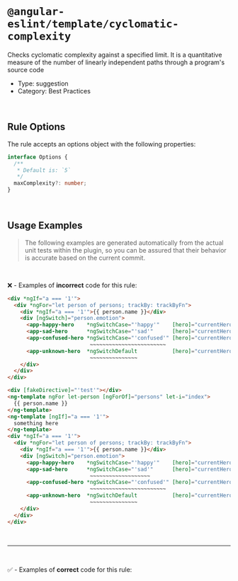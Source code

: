 <!--

  DO NOT EDIT.

  This markdown file was autogenerated using a mixture of the following files as the source of truth for its data:
  - ../../src/rules/cyclomatic-complexity.ts
  - ../../tests/rules/cyclomatic-complexity/cases.ts

  In order to update this file, it is therefore those files which need to be updated, as well as potentially the generator script:
  - ../../../../tools/scripts/generate-rule-docs.ts

-->

# `@angular-eslint/template/cyclomatic-complexity`

Checks cyclomatic complexity against a specified limit. It is a quantitative measure of the number of linearly independent paths through a program's source code

- Type: suggestion
- Category: Best Practices

<br>

## Rule Options

The rule accepts an options object with the following properties:

```ts
interface Options {
  /**
   * Default is: `5`
   */
  maxComplexity?: number;
}

```

<br>

## Usage Examples

> The following examples are generated automatically from the actual unit tests within the plugin, so you can be assured that their behavior is accurate based on the current commit.

<br>

❌ - Examples of **incorrect** code for this rule:

```html
<div *ngIf="a === '1'">
  <div *ngFor="let person of persons; trackBy: trackByFn">
    <div *ngIf="a === '1'">{{ person.name }}</div>
    <div [ngSwitch]="person.emotion">
      <app-happy-hero    *ngSwitchCase="'happy'"    [hero]="currentHero"></app-happy-hero>
      <app-sad-hero      *ngSwitchCase="'sad'"      [hero]="currentHero"></app-sad-hero>
      <app-confused-hero *ngSwitchCase="'confused'" [hero]="currentHero"></app-confused-hero>
                          ~~~~~~~~~~~~~~~~~~~~~~~~
      <app-unknown-hero  *ngSwitchDefault           [hero]="currentHero"></app-unknown-hero>
                          ~~~~~~~~~~~~~~~
    </div>
  </div>
</div>
```

```html
<div [fakeDirective]="'test'"></div>
<ng-template ngFor let-person [ngForOf]="persons" let-i="index">
  {{ person.name }}
</ng-template>
<ng-template [ngIf]="a === '1'">
  something here
</ng-template>
<div *ngIf="a === '1'">
  <div *ngFor="let person of persons; trackBy: trackByFn">
    <div *ngIf="a === '1'">{{ person.name }}</div>
    <div [ngSwitch]="person.emotion">
      <app-happy-hero    *ngSwitchCase="'happy'"    [hero]="currentHero"></app-happy-hero>
      <app-sad-hero      *ngSwitchCase="'sad'"      [hero]="currentHero"></app-sad-hero>
                          ~~~~~~~~~~~~~~~~~~~
      <app-confused-hero *ngSwitchCase="'confused'" [hero]="currentHero"></app-confused-hero>
                          ~~~~~~~~~~~~~~~~~~~~~~~~
      <app-unknown-hero  *ngSwitchDefault           [hero]="currentHero"></app-unknown-hero>
                          ~~~~~~~~~~~~~~~
    </div>
  </div>
</div>
```

<br>

---

<br>

✅ - Examples of **correct** code for this rule:
